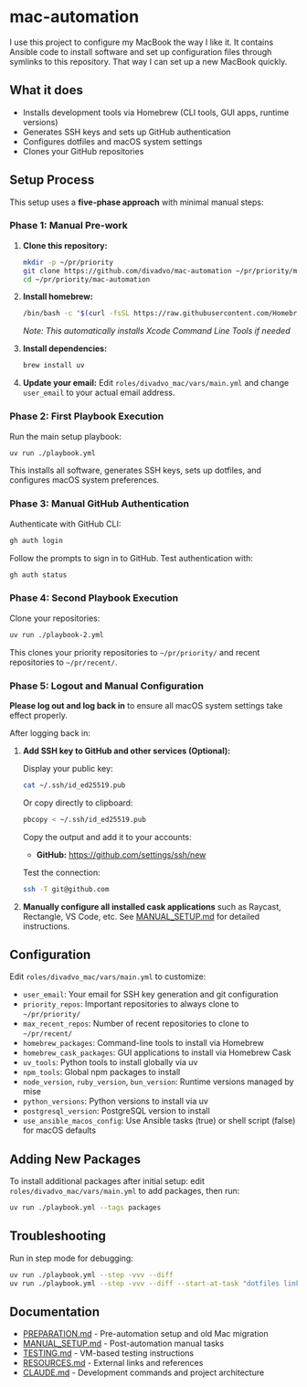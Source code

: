 # mac-automation


I use this project to configure my MacBook the way I like it.
It contains Ansible code to install software and set up configuration files through symlinks to this repository.
That way I can set up a new MacBook quickly.

## What it does

- Installs development tools via Homebrew (CLI tools, GUI apps, runtime versions)
- Generates SSH keys and sets up GitHub authentication  
- Configures dotfiles and macOS system settings
- Clones your GitHub repositories

## Setup Process

This setup uses a **five-phase approach** with minimal manual steps:

### Phase 1: Manual Pre-work

1. **Clone this repository:**
   ```bash
   mkdir -p ~/pr/priority
   git clone https://github.com/divadvo/mac-automation ~/pr/priority/mac-automation
   cd ~/pr/priority/mac-automation
   ```

2. **Install homebrew:**
   ```bash
   /bin/bash -c "$(curl -fsSL https://raw.githubusercontent.com/Homebrew/install/HEAD/install.sh)"
   ```
   *Note: This automatically installs Xcode Command Line Tools if needed*

3. **Install dependencies:**
   ```bash
   brew install uv
   ```

4. **Update your email:**
   Edit `roles/divadvo_mac/vars/main.yml` and change `user_email` to your actual email address.

### Phase 2: First Playbook Execution

Run the main setup playbook:
```bash
uv run ./playbook.yml
```

This installs all software, generates SSH keys, sets up dotfiles, and configures macOS system preferences.

### Phase 3: Manual GitHub Authentication

Authenticate with GitHub CLI:
```bash
gh auth login
```

Follow the prompts to sign in to GitHub. Test authentication with:
```bash
gh auth status
```

### Phase 4: Second Playbook Execution

Clone your repositories:
```bash
uv run ./playbook-2.yml
```

This clones your priority repositories to `~/pr/priority/` and recent repositories to `~/pr/recent/`.

### Phase 5: Logout and Manual Configuration

**Please log out and log back in** to ensure all macOS system settings take effect properly.

After logging back in:

1. **Add SSH key to GitHub and other services (Optional):**
   
   Display your public key:
   ```bash
   cat ~/.ssh/id_ed25519.pub
   ```
   
   Or copy directly to clipboard:
   ```bash
   pbcopy < ~/.ssh/id_ed25519.pub
   ```
   
   Copy the output and add it to your accounts:
   - **GitHub:** https://github.com/settings/ssh/new
   
   Test the connection:
   ```bash
   ssh -T git@github.com
   ```

2. **Manually configure all installed cask applications** such as Raycast, Rectangle, VS Code, etc. See [MANUAL_SETUP.md](./docs/MANUAL_SETUP.md) for detailed instructions.

## Configuration

Edit `roles/divadvo_mac/vars/main.yml` to customize:

- `user_email`: Your email for SSH key generation and git configuration
- `priority_repos`: Important repositories to always clone to `~/pr/priority/`
- `max_recent_repos`: Number of recent repositories to clone to `~/pr/recent/`
- `homebrew_packages`: Command-line tools to install via Homebrew
- `homebrew_cask_packages`: GUI applications to install via Homebrew Cask
- `uv_tools`: Python tools to install globally via uv
- `npm_tools`: Global npm packages to install
- `node_version`, `ruby_version`, `bun_version`: Runtime versions managed by mise
- `python_versions`: Python versions to install via uv
- `postgresql_version`: PostgreSQL version to install
- `use_ansible_macos_config`: Use Ansible tasks (true) or shell script (false) for macOS defaults

## Adding New Packages

To install additional packages after initial setup: edit `roles/divadvo_mac/vars/main.yml` to add packages, then run:

```bash
uv run ./playbook.yml --tags packages
```

## Troubleshooting

Run in step mode for debugging:
```bash
uv run ./playbook.yml --step -vvv --diff
uv run ./playbook.yml --step -vvv --diff --start-at-task "dotfiles links"
```


## Documentation

- [PREPARATION.md](./docs/PREPARATION.md) - Pre-automation setup and old Mac migration
- [MANUAL_SETUP.md](./docs/MANUAL_SETUP.md) - Post-automation manual tasks
- [TESTING.md](./docs/TESTING.md) - VM-based testing instructions
- [RESOURCES.md](./docs/RESOURCES.md) - External links and references
- [CLAUDE.md](./CLAUDE.md) - Development commands and project architecture

